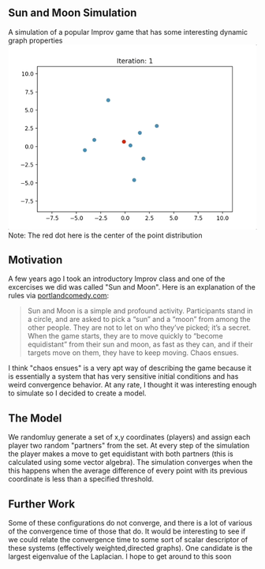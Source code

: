 ## Sun and Moon Simulation
A simulation of a popular Improv game that has some interesting dynamic graph properties
![](animation.gif)
Note: The red dot here is the center of the point distribution

## Motivation
A few years ago I took an introductory Improv class and one of the excercises we did was called "Sun and Moon". Here is an explanation of the rules via [portlandcomedy.com](https://www.portlandcomedy.com/applied-improv-blog/2015/8/5/lujzvyypznja3h22ccata1aarxxsmq):

>Sun and Moon is a simple and profound activity. Participants stand in a circle, and are asked to pick a “sun” and a “moon” from among the other people. They are not to let on who they’ve picked; it’s a secret. When the game starts, they are to move quickly to “become equidistant” from their sun and moon, as fast as they can, and if their targets move on them, they have to keep moving. Chaos ensues.

I think "chaos ensues" is a very apt way of describing the game because it is essentially a system that has very sensitive initial conditions and has weird convergence behavior. At any rate, I thought it was interesting enough to simulate so I decided to create a model.

## The Model

We randomluy generate a set of x,y coordinates (players) and assign each player two random "partners" from the set. At every step of the simulation the player makes a move to get equidistant with both partners (this is calculated using some vector algebra). The simulation converges when the this happens when the average difference of every point with its previous coordinate is less than a specified threshold.

## Further Work

Some of these configurations do not converge, and there is a lot of various of the convergence time of those that do. It would be interesting to see if we could relate the convergence time to some sort of scalar descriptor of these systems (effectively weighted,directed graphs). One candidate is the largest eigenvalue of the Laplacian. I hope to get around to this soon
